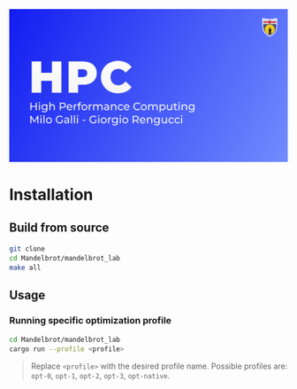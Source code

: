 <a href="https://typst.app/project/ryNYsH-JQNzMXMaxWrrel5">
<img src="./Banner.svg" />
</a>

# Installation

## Build from source

```bash
git clone
cd Mandelbrot/mandelbrot_lab
make all
```

## Usage

### Running specific optimization profile

```bash
cd Mandelbrot/mandelbrot_lab
cargo run --profile <profile>
```

> Replace `<profile>` with the desired profile name.
> Possible profiles are: `opt-0`, `opt-1`, `opt-2`, `opt-3`, `opt-native`.